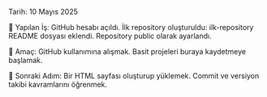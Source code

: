 Tarih: 10 Mayıs 2025

📌 Yapılan İş:
  GitHub hesabı açıldı.
  İlk repository oluşturuldu: ilk-repository
  README dosyası eklendi.
  Repository public olarak ayarlandı.

🎯 Amaç:
  GitHub kullanımına alışmak.
  Basit projeleri buraya kaydetmeye başlamak.

🔄 Sonraki Adım:
  Bir HTML sayfası oluşturup yüklemek.
  Commit ve versiyon takibi kavramlarını öğrenmek.

